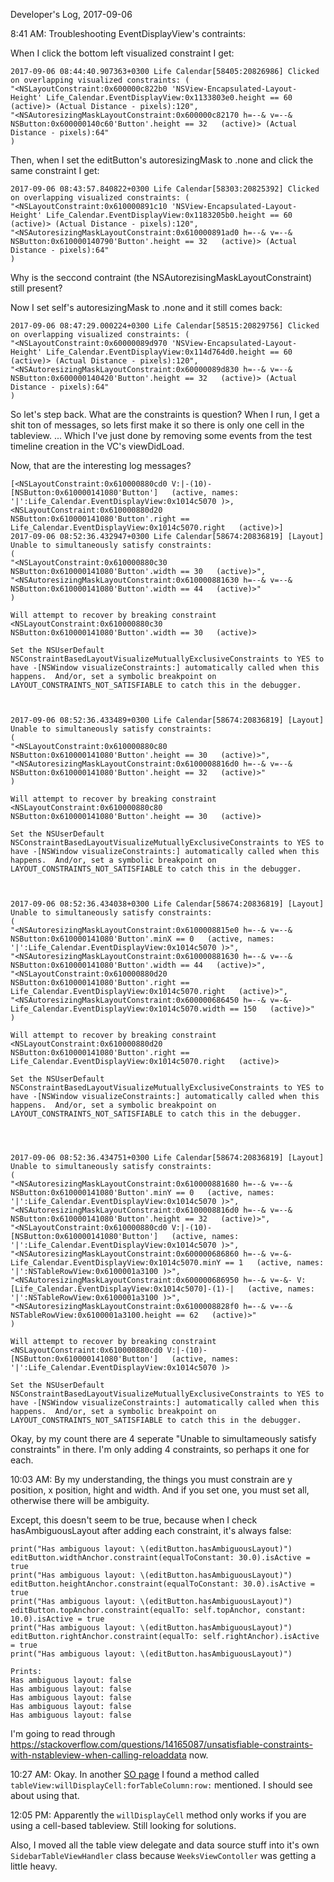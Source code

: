 Developer's Log, 2017-09-06

8:41 AM: Troubleshooting EventDisplayView's contraints:

When I click the bottom left visualized constraint I get:

```
2017-09-06 08:44:40.907363+0300 Life Calendar[58405:20826986] Clicked on overlapping visualized constraints: (
"<NSLayoutConstraint:0x600000c822b0 'NSView-Encapsulated-Layout-Height' Life_Calendar.EventDisplayView:0x1133803e0.height == 60   (active)> (Actual Distance - pixels):120",
"<NSAutoresizingMaskLayoutConstraint:0x600000c82170 h=--& v=--& NSButton:0x600000140c60'Button'.height == 32   (active)> (Actual Distance - pixels):64"
)
```

Then, when I set the editButton's autoresizingMask to .none and click the same constraint I get:

```
2017-09-06 08:43:57.840822+0300 Life Calendar[58303:20825392] Clicked on overlapping visualized constraints: (
"<NSLayoutConstraint:0x610000891c10 'NSView-Encapsulated-Layout-Height' Life_Calendar.EventDisplayView:0x1183205b0.height == 60   (active)> (Actual Distance - pixels):120",
"<NSAutoresizingMaskLayoutConstraint:0x610000891ad0 h=--& v=--& NSButton:0x610000140790'Button'.height == 32   (active)> (Actual Distance - pixels):64"
)
```

Why is the seccond contraint (the NSAutorezisingMaskLayoutConstraint) still present?

Now I set self's autoresizingMask to .none and it still comes back:

```
2017-09-06 08:47:29.000224+0300 Life Calendar[58515:20829756] Clicked on overlapping visualized constraints: (
"<NSLayoutConstraint:0x60000089d970 'NSView-Encapsulated-Layout-Height' Life_Calendar.EventDisplayView:0x114d764d0.height == 60   (active)> (Actual Distance - pixels):120",
"<NSAutoresizingMaskLayoutConstraint:0x60000089d830 h=--& v=--& NSButton:0x600000140420'Button'.height == 32   (active)> (Actual Distance - pixels):64"
)
```

So let's step back. What are the constraints is question? When I run, I get a shit ton of messages, so lets first make it so there is only one cell in the tableview. ... Which I've just done by removing some events from the test timeline creation in the VC's viewDidLoad.

Now, that are the interesting log messages?

```
[<NSLayoutConstraint:0x610000880cd0 V:|-(10)-[NSButton:0x610000141080'Button']   (active, names: '|':Life_Calendar.EventDisplayView:0x1014c5070 )>, <NSLayoutConstraint:0x610000880d20 NSButton:0x610000141080'Button'.right == Life_Calendar.EventDisplayView:0x1014c5070.right   (active)>]
2017-09-06 08:52:36.432947+0300 Life Calendar[58674:20836819] [Layout] Unable to simultaneously satisfy constraints:
(
"<NSLayoutConstraint:0x610000880c30 NSButton:0x610000141080'Button'.width == 30   (active)>",
"<NSAutoresizingMaskLayoutConstraint:0x610000881630 h=--& v=--& NSButton:0x610000141080'Button'.width == 44   (active)>"
)

Will attempt to recover by breaking constraint
<NSLayoutConstraint:0x610000880c30 NSButton:0x610000141080'Button'.width == 30   (active)>

Set the NSUserDefault NSConstraintBasedLayoutVisualizeMutuallyExclusiveConstraints to YES to have -[NSWindow visualizeConstraints:] automatically called when this happens.  And/or, set a symbolic breakpoint on LAYOUT_CONSTRAINTS_NOT_SATISFIABLE to catch this in the debugger.



2017-09-06 08:52:36.433489+0300 Life Calendar[58674:20836819] [Layout] Unable to simultaneously satisfy constraints:
(
"<NSLayoutConstraint:0x610000880c80 NSButton:0x610000141080'Button'.height == 30   (active)>",
"<NSAutoresizingMaskLayoutConstraint:0x6100008816d0 h=--& v=--& NSButton:0x610000141080'Button'.height == 32   (active)>"
)

Will attempt to recover by breaking constraint
<NSLayoutConstraint:0x610000880c80 NSButton:0x610000141080'Button'.height == 30   (active)>

Set the NSUserDefault NSConstraintBasedLayoutVisualizeMutuallyExclusiveConstraints to YES to have -[NSWindow visualizeConstraints:] automatically called when this happens.  And/or, set a symbolic breakpoint on LAYOUT_CONSTRAINTS_NOT_SATISFIABLE to catch this in the debugger.



2017-09-06 08:52:36.434038+0300 Life Calendar[58674:20836819] [Layout] Unable to simultaneously satisfy constraints:
(
"<NSAutoresizingMaskLayoutConstraint:0x6100008815e0 h=--& v=--& NSButton:0x610000141080'Button'.minX == 0   (active, names: '|':Life_Calendar.EventDisplayView:0x1014c5070 )>",
"<NSAutoresizingMaskLayoutConstraint:0x610000881630 h=--& v=--& NSButton:0x610000141080'Button'.width == 44   (active)>",
"<NSLayoutConstraint:0x610000880d20 NSButton:0x610000141080'Button'.right == Life_Calendar.EventDisplayView:0x1014c5070.right   (active)>",
"<NSAutoresizingMaskLayoutConstraint:0x600000686450 h=--& v=-&- Life_Calendar.EventDisplayView:0x1014c5070.width == 150   (active)>"
)

Will attempt to recover by breaking constraint
<NSLayoutConstraint:0x610000880d20 NSButton:0x610000141080'Button'.right == Life_Calendar.EventDisplayView:0x1014c5070.right   (active)>

Set the NSUserDefault NSConstraintBasedLayoutVisualizeMutuallyExclusiveConstraints to YES to have -[NSWindow visualizeConstraints:] automatically called when this happens.  And/or, set a symbolic breakpoint on LAYOUT_CONSTRAINTS_NOT_SATISFIABLE to catch this in the debugger.




2017-09-06 08:52:36.434751+0300 Life Calendar[58674:20836819] [Layout] Unable to simultaneously satisfy constraints:
(
"<NSAutoresizingMaskLayoutConstraint:0x610000881680 h=--& v=--& NSButton:0x610000141080'Button'.minY == 0   (active, names: '|':Life_Calendar.EventDisplayView:0x1014c5070 )>",
"<NSAutoresizingMaskLayoutConstraint:0x6100008816d0 h=--& v=--& NSButton:0x610000141080'Button'.height == 32   (active)>",
"<NSLayoutConstraint:0x610000880cd0 V:|-(10)-[NSButton:0x610000141080'Button']   (active, names: '|':Life_Calendar.EventDisplayView:0x1014c5070 )>",
"<NSAutoresizingMaskLayoutConstraint:0x600000686860 h=--& v=-&- Life_Calendar.EventDisplayView:0x1014c5070.minY == 1   (active, names: '|':NSTableRowView:0x6100001a3100 )>",
"<NSAutoresizingMaskLayoutConstraint:0x600000686950 h=--& v=-&- V:[Life_Calendar.EventDisplayView:0x1014c5070]-(1)-|   (active, names: '|':NSTableRowView:0x6100001a3100 )>",
"<NSAutoresizingMaskLayoutConstraint:0x6100008828f0 h=--& v=--& NSTableRowView:0x6100001a3100.height == 62   (active)>"
)

Will attempt to recover by breaking constraint
<NSLayoutConstraint:0x610000880cd0 V:|-(10)-[NSButton:0x610000141080'Button']   (active, names: '|':Life_Calendar.EventDisplayView:0x1014c5070 )>

Set the NSUserDefault NSConstraintBasedLayoutVisualizeMutuallyExclusiveConstraints to YES to have -[NSWindow visualizeConstraints:] automatically called when this happens.  And/or, set a symbolic breakpoint on LAYOUT_CONSTRAINTS_NOT_SATISFIABLE to catch this in the debugger.
```


Okay, by my count there are 4 seperate "Unable to simultameously satisfy constraints" in there. I'm only adding 4 constraints, so perhaps it one for each.

10:03 AM: By my understanding, the things you must constrain are y position, x position, hight and width. And if you set one, you must set all, otherwise there will be ambiguity.

Except, this doesn't seem to be true, because when I check hasAmbiguousLayout after adding each constraint, it's always false:

```
print("Has ambiguous layout: \(editButton.hasAmbiguousLayout)")
editButton.widthAnchor.constraint(equalToConstant: 30.0).isActive = true
print("Has ambiguous layout: \(editButton.hasAmbiguousLayout)")
editButton.heightAnchor.constraint(equalToConstant: 30.0).isActive = true
print("Has ambiguous layout: \(editButton.hasAmbiguousLayout)")
editButton.topAnchor.constraint(equalTo: self.topAnchor, constant: 10.0).isActive = true
print("Has ambiguous layout: \(editButton.hasAmbiguousLayout)")
editButton.rightAnchor.constraint(equalTo: self.rightAnchor).isActive = true
print("Has ambiguous layout: \(editButton.hasAmbiguousLayout)")

Prints:
Has ambiguous layout: false
Has ambiguous layout: false
Has ambiguous layout: false
Has ambiguous layout: false
Has ambiguous layout: false
```

I'm going to read through https://stackoverflow.com/questions/14165087/unsatisfiable-constraints-with-nstableview-when-calling-reloaddata now.

10:27 AM: Okay. In another [SO page](https://stackoverflow.com/questions/14300905/how-to-use-autolayout-with-view-based-nstableview-when-view-are-provided-by-an-n) I found a method called `tableView:willDisplayCell:forTableColumn:row:` mentioned. I should see about using that.

12:05 PM: Apparently the `willDisplayCell` method only works if you are using a cell-based tableview. Still looking for solutions.

Also, I moved all the table view delegate and data source stuff into it's own `SidebarTableViewHandler` class because  `WeeksViewContoller` was getting a little heavy.
